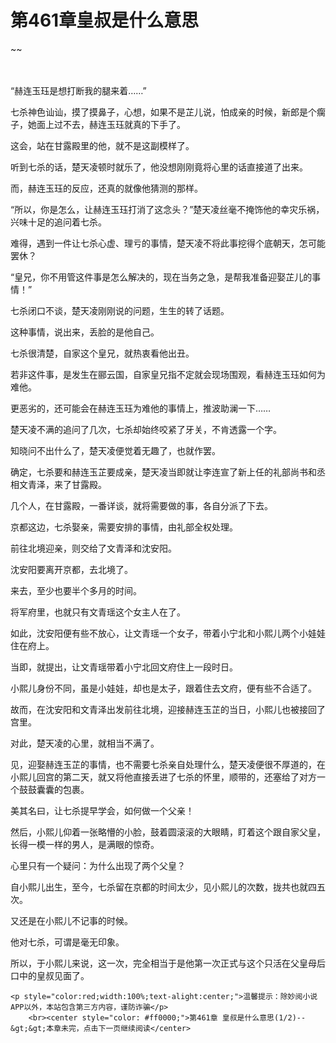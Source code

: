 # 第461章皇叔是什么意思
~~
    	    <p name="pagetop" href="javascript:void(0);" onclick="return false" style="line-height: 35px;padding: 10px;color: #333;"> </p><p>“赫连玉珏是想打断我的腿来着……”</p><p>七杀神色讪讪，摸了摸鼻子，心想，如果不是芷儿说，怕成亲的时候，新郎是个瘸子，她面上过不去，赫连玉珏就真的下手了。</p><p>这会，站在甘露殿里的他，就不是这副模样了。</p><p>听到七杀的话，楚天凌顿时就乐了，他没想刚刚竟将心里的话直接道了出来。</p><p>而，赫连玉珏的反应，还真的就像他猜测的那样。</p><p>“所以，你是怎么，让赫连玉珏打消了这念头？”楚天凌丝毫不掩饰他的幸灾乐祸，兴味十足的追问着七杀。</p><p>难得，遇到一件让七杀心虚、理亏的事情，楚天凌不将此事挖得个底朝天，怎可能罢休？</p><p>“皇兄，你不用管这件事是怎么解决的，现在当务之急，是帮我准备迎娶芷儿的事情！”</p><p>七杀闭口不谈，楚天凌刚刚说的问题，生生的转了话题。</p><p>这种事情，说出来，丢脸的是他自己。</p><p>七杀很清楚，自家这个皇兄，就热衷看他出丑。</p><p>若非这件事，是发生在郦云国，自家皇兄指不定就会现场围观，看赫连玉珏如何为难他。</p><p>更恶劣的，还可能会在赫连玉珏为难他的事情上，推波助澜一下……</p><p>楚天凌不满的追问了几次，七杀却始终咬紧了牙关，不肯透露一个字。</p><p>知晓问不出什么了，楚天凌便觉着无趣了，也就作罢。</p><p>确定，七杀要和赫连玉芷要成亲，楚天凌当即就让李连宣了新上任的礼部尚书和丞相文青泽，来了甘露殿。</p><p>几个人，在甘露殿，一番详谈，就将需要做的事，各自分派了下去。</p><p>京都这边，七杀娶亲，需要安排的事情，由礼部全权处理。</p><p>前往北境迎亲，则交给了文青泽和沈安阳。</p><p>沈安阳要离开京都，去北境了。</p><p>来去，至少也要半个多月的时间。</p><p>将军府里，也就只有文青瑶这个女主人在了。</p><p>如此，沈安阳便有些不放心，让文青瑶一个女子，带着小宁北和小熙儿两个小娃娃住在府上。</p><p>当即，就提出，让文青瑶带着小宁北回文府住上一段时日。</p><p>小熙儿身份不同，虽是小娃娃，却也是太子，跟着住去文府，便有些不合适了。</p><p>故而，在沈安阳和文青泽出发前往北境，迎接赫连玉芷的当日，小熙儿也被接回了宫里。</p><p>对此，楚天凌的心里，就相当不满了。</p><p>见，迎娶赫连玉芷的事情，也不需要七杀亲自处理什么，楚天凌便很不厚道的，在小熙儿回宫的第二天，就又将他直接丢进了七杀的怀里，顺带的，还塞给了对方一个鼓鼓囊囊的包裹。</p><p>美其名曰，让七杀提早学会，如何做一个父亲！</p><p>然后，小熙儿仰着一张略懵的小脸，鼓着圆滚滚的大眼睛，盯着这个跟自家父皇，长得一模一样的男人，是满眼的惊奇。</p><p>心里只有一个疑问：为什么出现了两个父皇？</p><p>自小熙儿出生，至今，七杀留在京都的时间太少，见小熙儿的次数，拢共也就四五次。</p><p>又还是在小熙儿不记事的时候。</p><p>他对七杀，可谓是毫无印象。</p><p>所以，于小熙儿来说，这一次，完全相当于是他第一次正式与这个只活在父皇母后口中的皇叔见面了。</p>
    	
   	<p style="color:red;width:100%;text-alight:center;">温馨提示：除妙阅小说APP以外，本站包含第三方内容，谨防诈骗</p>
    	<br><center style="color: #ff0000;">第461章 皇叔是什么意思(1/2)--&gt;&gt;本章未完，点击下一页继续阅读</center>
    	